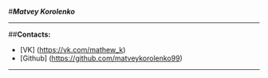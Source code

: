 #***Matvey Korolenko***
***
##**Contacts:**
  * [VK] (https://vk.com/mathew_k)
  * [Github] (https://github.com/matveykorolenko99)
 ***

